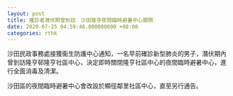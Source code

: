 ```yaml
---
layout: post
title: 確診者潛伏期曾到訪　沙田隆亨夜間臨時避暑中心關閉
date: 2020-07-25 04:59:48.000000000 +08:00
categories: rthk
---
```


沙田民政事務處接獲衞生防護中心通知，一名早前確診新型肺炎的男子，潛伏期內曾到訪隆亨邨隆亨社區中心，決定即時關閉隆亨社區中心的夜間臨時避暑中心，進行全面消毒及清潔。

沙田區的夜間臨時避暑中心會改設於顯徑鄰里社區中心，直至另行通告。
